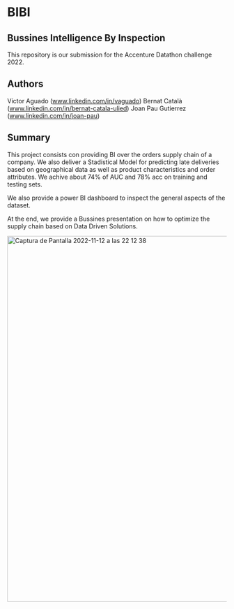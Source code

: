 # BIBI
## Bussines Intelligence By Inspection

This repository is our submission for the Accenture Datathon challenge 2022.

## Authors 

Víctor Aguado (www.linkedin.com/in/vaguado)
Bernat Català (www.linkedin.com/in/bernat-catala-ulied)
Joan Pau Gutierrez (www.linkedin.com/in/joan-pau)

## Summary

This project consists con providing BI over the orders supply chain of a company. We also deliver a Stadistical Model for predicting late deliveries based on geographical data as well as product characteristics and order attributes. We achive about 74% of AUC and 78% acc on training and testing sets. 

We also provide a power BI dashboard to inspect the general aspects of the dataset. 

At the end, we provide a Bussines presentation on how to optimize the supply chain based on Data Driven Solutions.

<img width="838" alt="Captura de Pantalla 2022-11-12 a las 22 12 38" src="https://user-images.githubusercontent.com/115171304/201494750-696d2f8e-ae32-4609-8abb-3304d530de8e.png">


